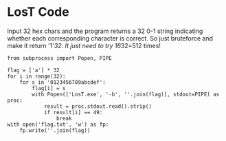 # LosT Code
Input 32 hex chars and the program returns a 32 0-1 string indicating whether each corresponding character is correct. So just bruteforce and make it return '1'*32. It just need to try 16*32=512 times!
``` python3
from subprocess import Popen, PIPE

flag = ['a'] * 32
for i in range(32):
    for s in '0123456789abcdef':
        flag[i] = s
        with Popen(['LosT.exe', '-b', ''.join(flag)], stdout=PIPE) as proc:
            result = proc.stdout.read().strip()
            if result[i] == 49:
                break
with open('flag.txt', 'w') as fp:
    fp.write(''.join(flag))
```
